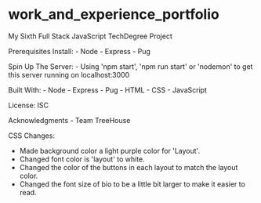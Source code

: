 # work_and_experience_portfolio
My Sixth Full Stack JavaScript TechDegree Project

Prerequisites
Install:
    - Node
    - Express
    - Pug

Spin Up The Server:
    - Using 'npm start', 'npm run start' or 'nodemon' to get this server running on localhost:3000

Built With:
    - Node
    - Express
    - Pug
    - HTML
    - CSS
    - JavaScript

License:
ISC

Acknowledgments
    - Team TreeHouse

CSS Changes:
- Made background color a light purple color for 'Layout'.
- Changed font color is 'layout' to white.
- Changed the color of the buttons in each layout to match the layout color.
- Changed the font size of bio to be a little bit larger to make it easier to read.
